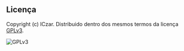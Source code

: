 ## Licença

Copyright (c) ICzar.  Distribuido dentro dos mesmos termos da licença
[GPLv3](https://www.gnu.org/licenses/gpl-3.0.en.html).


![GPLv3](https://www.gnu.org/graphics/gplv3-127x51.png)
